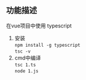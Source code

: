 ## 功能描述  
在vue项目中使用 typescript  
1. 安装  
`npm install -g typescript`  
`tsc -v`
2. cmd中编译  
`tsc 1.ts`  
`node 1.js`
